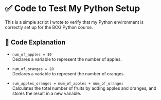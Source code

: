 # ✅ Code to Test My Python Setup

This is a simple script I wrote to verify that my Python environment is correctly set up for the BCG Python course.

## 🧠 Code Explanation

- `num_of_apples = 10`  
  Declares a variable to represent the number of apples.

- `num_of_oranges = 20`  
  Declares a variable to represent the number of oranges.

- `sum_apples_oranges = num_of_apples + num_of_oranges`  
  Calculates the total number of fruits by adding apples and oranges, and stores the result in a new variable.
